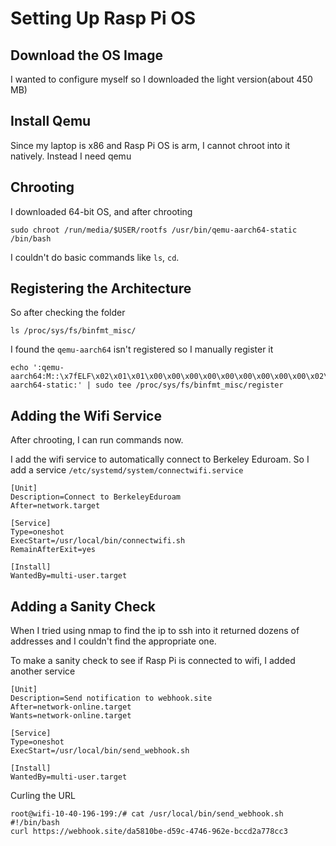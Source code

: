 # Setting Up Rasp Pi OS

## Download the OS Image 
I wanted to configure myself so I downloaded the light version(about 450 MB)
## Install Qemu
Since my laptop is x86 and Rasp Pi OS is arm, I cannot chroot into it natively. Instead I need qemu
## Chrooting
I downloaded 64-bit OS, and after chrooting
```
sudo chroot /run/media/$USER/rootfs /usr/bin/qemu-aarch64-static /bin/bash
```
I couldn't do basic commands like `ls`, `cd`.

## Registering the Architecture
So after checking the folder
```
ls /proc/sys/fs/binfmt_misc/
```
I found the `qemu-aarch64` isn't registered so I manually register it
```
echo ':qemu-aarch64:M::\x7fELF\x02\x01\x01\x00\x00\x00\x00\x00\x00\x00\x00\x00\x02\x00\xb7:\xff\xff\xff\xff\xff\xff\xff\x00\xff\xff\xff\xff\xff\xff\xff\xff\xfe\xff\xff:/usr/bin/qemu-aarch64-static:' | sudo tee /proc/sys/fs/binfmt_misc/register
```
## Adding the Wifi Service
After chrooting, I can run commands now.

I add the wifi service to automatically connect to Berkeley Eduroam. So I add a service `/etc/systemd/system/connectwifi.service`
```
[Unit]
Description=Connect to BerkeleyEduroam
After=network.target

[Service]
Type=oneshot
ExecStart=/usr/local/bin/connectwifi.sh
RemainAfterExit=yes

[Install]
WantedBy=multi-user.target
```
## Adding a Sanity Check

When I tried using nmap to find the ip to ssh into it returned dozens of addresses and I couldn't find the appropriate one.

To make a sanity check to see if Rasp Pi is connected to wifi, I added another service
```
[Unit]
Description=Send notification to webhook.site
After=network-online.target
Wants=network-online.target

[Service]
Type=oneshot
ExecStart=/usr/local/bin/send_webhook.sh

[Install]
WantedBy=multi-user.target
```
Curling the URL
```
root@wifi-10-40-196-199:/# cat /usr/local/bin/send_webhook.sh
#!/bin/bash
curl https://webhook.site/da5810be-d59c-4746-962e-bccd2a778cc3
```

